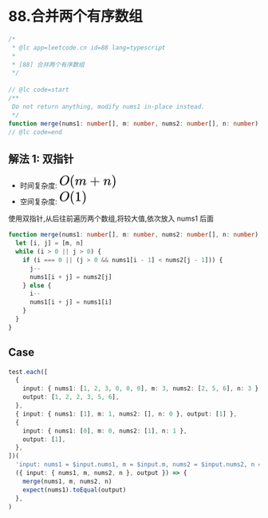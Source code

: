 # 88.合并两个有序数组

```ts
/*
 * @lc app=leetcode.cn id=88 lang=typescript
 *
 * [88] 合并两个有序数组
 */

// @lc code=start
/**
 Do not return anything, modify nums1 in-place instead.
 */
function merge(nums1: number[], m: number, nums2: number[], n: number): void {}
// @lc code=end
```

## 解法 1: 双指针

- 时间复杂度: <!-- $O(m+n)$ --> <img style="transform: translateY(0.1em); background: white;" src="./svg/o-m-add-n.svg" alt="O(m+n)">
- 空间复杂度: <!-- $O(1)$ --> <img style="transform: translateY(0.1em); background: white;" src="./svg/o-1.svg" alt="O(1)">

使用双指针,从后往前遍历两个数组,将较大值,依次放入 nums1 后面

```ts
function merge(nums1: number[], m: number, nums2: number[], n: number): void {
  let [i, j] = [m, n]
  while (i > 0 || j > 0) {
    if (i === 0 || (j > 0 && nums1[i - 1] < nums2[j - 1])) {
      j--
      nums1[i + j] = nums2[j]
    } else {
      i--
      nums1[i + j] = nums1[i]
    }
  }
}
```

## Case

```ts
test.each([
  {
    input: { nums1: [1, 2, 3, 0, 0, 0], m: 3, nums2: [2, 5, 6], n: 3 },
    output: [1, 2, 2, 3, 5, 6],
  },
  { input: { nums1: [1], m: 1, nums2: [], n: 0 }, output: [1] },
  {
    input: { nums1: [0], m: 0, nums2: [1], n: 1 },
    output: [1],
  },
])(
  'input: nums1 = $input.nums1, m = $input.m, nums2 = $input.nums2, n = $input.n',
  ({ input: { nums1, m, nums2, n }, output }) => {
    merge(nums1, m, nums2, n)
    expect(nums1).toEqual(output)
  },
)
```
